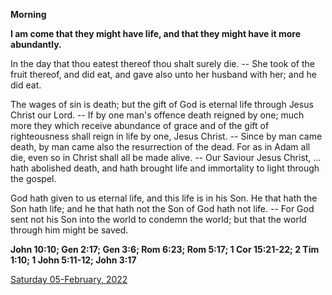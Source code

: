 **Morning**

**I am come that they might have life, and that they might have it more abundantly.**
 
In the day that thou eatest thereof thou shalt surely die. -- She took of the fruit thereof, and did eat, and gave also unto her husband with her; and he did eat.
 
The wages of sin is death; but the gift of God is eternal life through Jesus Christ our Lord. -- If by one man's offence death reigned by one; much more they which receive abundance of grace and of the gift of righteousness shall reign in life by one, Jesus Christ. -- Since by man came death, by man came also the resurrection of the dead. For as in Adam all die, even so in Christ shall all be made alive. -- Our Saviour Jesus Christ, ... hath abolished death, and hath brought life and immortality to light through the gospel.
 
God hath given to us eternal life, and this life is in his Son. He that hath the Son hath life; and he that hath not the Son of God hath not life. -- For God sent not his Son into the world to condemn the world; but that the world through him might be saved.  

**John 10:10; Gen 2:17; Gen 3:6; Rom 6:23; Rom 5:17; 1 Cor 15:21-22; 2 Tim 1:10; 1 John 5:11-12; John 3:17**

[Saturday 05-February, 2022](https://t.me/daily_light)

